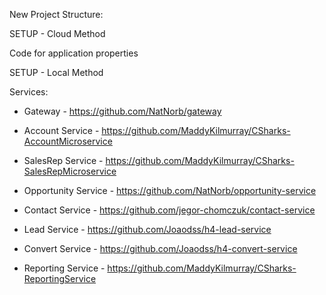 

New Project Structure: 




SETUP - Cloud Method

Code for application properties


SETUP - Local Method

Services: 

- Gateway - https://github.com/NatNorb/gateway

- Account Service - https://github.com/MaddyKilmurray/CSharks-AccountMicroservice
- SalesRep Service - https://github.com/MaddyKilmurray/CSharks-SalesRepMicroservice
- Opportunity Service - https://github.com/NatNorb/opportunity-service
- Contact Service - https://github.com/jegor-chomczuk/contact-service
- Lead Service - https://github.com/Joaodss/h4-lead-service

- Convert Service - https://github.com/Joaodss/h4-convert-service
- Reporting Service - https://github.com/MaddyKilmurray/CSharks-ReportingService
